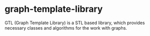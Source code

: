 graph-template-library
======================

GTL (Graph Template Library) is a STL based library, which provides necessary classes and algorithms for the work with graphs.